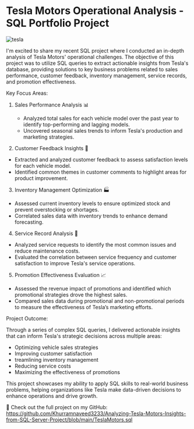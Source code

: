 # Tesla Motors Operational Analysis - SQL Portfolio Project

![tesla](https://github.com/user-attachments/assets/ba159cda-168d-47af-a3b7-bbb433ea7f35)

I'm excited to share my recent SQL project where I conducted an in-depth analysis of Tesla Motors' operational challenges. The objective of this project was to utilize SQL queries to extract actionable insights from Tesla's database, providing solutions to key business problems related to sales performance, customer feedback, inventory management, service records, and promotion effectiveness.

Key Focus Areas:

1. Sales Performance Analysis 📊

   -  Analyzed total sales for each vehicle model over the past year to identify top-performing and lagging models.
   -  Uncovered seasonal sales trends to inform Tesla's production and marketing strategies.

2. Customer Feedback Insights 💬
   
  -  Extracted and analyzed customer feedback to assess satisfaction levels for each vehicle model.
  -  Identified common themes in customer comments to highlight areas for product improvement.

3. Inventory Management Optimization 🏭

  -  Assessed current inventory levels to ensure optimized stock and prevent overstocking or shortages.
  -  Correlated sales data with inventory trends to enhance demand forecasting.

4. Service Record Analysis 🔧

  -  Analyzed service requests to identify the most common issues and reduce maintenance costs.
  -  Evaluated the correlation between service frequency and customer satisfaction to improve Tesla's service operations.

5. Promotion Effectiveness Evaluation 📈

  -  Assessed the revenue impact of promotions and identified which promotional strategies drove the highest sales.
  -  Compared sales data during promotional and non-promotional periods to measure the effectiveness of Tesla’s marketing efforts.

Project Outcome:

Through a series of complex SQL queries, I delivered actionable insights that can inform Tesla's strategic decisions across multiple areas:

  -  Optimizing vehicle sales strategies
  -  Improving customer satisfaction
  -  treamlining inventory management
  -  Reducing service costs
  -  Maximizing the effectiveness of promotions

This project showcases my ability to apply SQL skills to real-world business problems, helping organizations like Tesla make data-driven decisions to enhance operations and drive growth.

🔗 Check out the full project on my GitHub: 
https://github.com/Khurramnaveed3233/Analyzing-Tesla-Motors-Insights-from-SQL-Server-Project/blob/main/TeslaMotors.sql
